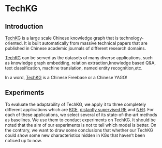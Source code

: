 # TechKG

## Introduction

[TechKG](http://www.techkg.cn/) is a large scale Chinese knowledge graph that is technology-oriented. It is built automatically from massive technical papers that are published in Chinese academic journals of different research domains.

[TechKG](http://www.techkg.cn/) can be served as the datasets of many diverse applications, such as knowledge graph embedding, relation extraction,knowledge based Q&A, text classification, machine translation, named entity recognition,etc.

In a word, [TechKG](http://www.techkg.cn/) is a Chinese Freebase or a Chinese YAGO!

## Experiments

To evaluate the adaptability of TechKG, we apply it to three completely different applications which are [KGE](https://github.com/MiskaChris/TechKG/tree/master/TechKGE), [distantly supervised RE](https://github.com/MiskaChris/TechKG/tree/master/TechRE) and [NER](https://github.com/MiskaChris/TechKG/tree/master/TechNER). For each of these applications, we select several of its state-of-the-art methods as baselines. We use them to conduct experiments on TechKG. It should be noted that the aim of our experiments is not to tell which model is better. On the contrary, we want to draw some conclusions that whether our TechKG could show some new characteristics hidden in KGs that haven’t been noticed up to now.
